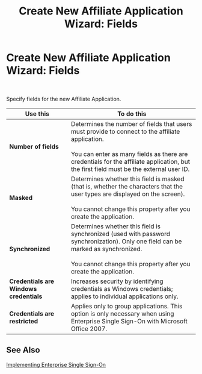 ﻿---
title: 'Create New Affiliate Application Wizard: Fields'
TOCTitle: 'Create New Affiliate Application Wizard: Fields'
ms:assetid: 7f9a8675-dd4f-4718-90f1-9538661f7494
ms:mtpsurl: https://msdn.microsoft.com/en-us/library/Aa561050(v=BTS.80)
ms:contentKeyID: 51529251
ms.date: 08/30/2017
mtps_version: v=BTS.80
f1_keywords:
- bts10.esso.newapp.wizard.fields
---

# Create New Affiliate Application Wizard: Fields

 

Specify fields for the new Affiliate Application.

<table>
<thead>
<tr class="header">
<th>Use this</th>
<th>To do this</th>
</tr>
</thead>
<tbody>
<tr class="odd">
<td><strong>Number of fields</strong></td>
<td>Determines the number of fields that users must provide to connect to the affiliate application.<br />
<br />
You can enter as many fields as there are credentials for the affiliate application, but the first field must be the external user ID.</td>
</tr>
<tr class="even">
<td><strong>Masked</strong></td>
<td>Determines whether this field is masked (that is, whether the characters that the user types are displayed on the screen).<br />
<br />
You cannot change this property after you create the application.</td>
</tr>
<tr class="odd">
<td><strong>Synchronized</strong></td>
<td>Determines whether this field is synchronized (used with password synchronization). Only one field can be marked as synchronized.<br />
<br />
You cannot change this property after you create the application.</td>
</tr>
<tr class="even">
<td><strong>Credentials are Windows credentials</strong></td>
<td>Increases security by identifying credentials as Windows credentials; applies to individual applications only.</td>
</tr>
<tr class="odd">
<td><strong>Credentials are restricted</strong></td>
<td>Applies only to group applications. This option is only necessary when using Enterprise Single Sign-On with Microsoft Office 2007.</td>
</tr>
</tbody>
</table>


## See Also

[Implementing Enterprise Single Sign-On](https://msdn.microsoft.com/en-us/library/aa558712\(v=bts.80\))

